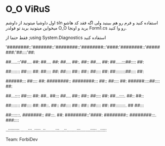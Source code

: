 # O_O ViRuS

اول داوشیا میتونید از داوشم sln استفاده کنید و فرم رو هم ببینید
ولی اگه فقد کد هاشو میخواین میتونید برید تو فولدر O_O برید و اونجا Form1.cs رو وا کنید.

فقط حتما از ;using System.Diagnostics استفاده کنید



'########::'#######::'########::'########::'####:'########::'########:'##::::'##:

 ##.....::'##.... ##: ##.... ##: ##.... ##:. ##:: ##.... ##: ##.....:::##:::: ##:
 
 ##::::::: ##:::: ##: ##:::: ##: ##:::: ##:: ##:: ##:::: ##: ##::::::::##:::: ##:
 
 ######::: ##:::: ##: ########:: ########::: ##:: ##:::: ##: ######::::##:::: ##:
 
 ##...:::: ##:::: ##: ##.. ##::: ##.... ##:: ##:: ##:::: ##: ##...::::. ##:: ##::
 
 ##::::::: ##:::: ##: ##::. ##:: ##:::: ##:: ##:: ##:::: ##: ##::::::::. ## ##:::
 
 ##:::::::. #######:: ##:::. ##: ########::'####: ########:: ########:::. ###::::
 
..:::::::::.......:::..:::::..::........:::....::........:::........:::::...:::::



Team: ForbiDev
